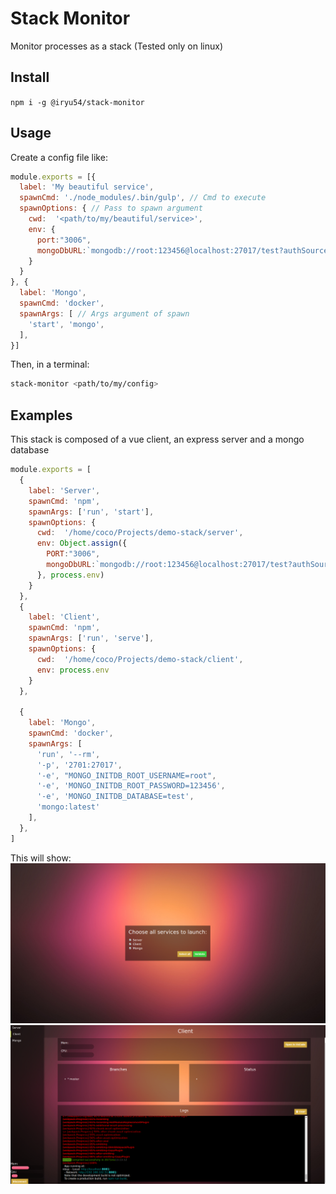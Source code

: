 # Stack Monitor
Monitor processes as a stack 
(Tested only on linux) 

## Install
``` npm i -g @iryu54/stack-monitor ```


## Usage
Create a config file like: 
``` javascript
module.exports = [{
  label: 'My beautiful service',
  spawnCmd: './node_modules/.bin/gulp', // Cmd to execute
  spawnOptions: { // Pass to spawn argument
    cwd:  '<path/to/my/beautiful/service>',
    env: {
      port:"3006",
      mongoDbURL:`mongodb://root:123456@localhost:27017/test?authSource=admin`,
    }
  }
}, {
  label: 'Mongo',
  spawnCmd: 'docker',
  spawnArgs: [ // Args argument of spawn
    'start', 'mongo',
  ],
}]
```

Then, in a terminal:
``` bash
stack-monitor <path/to/my/config>
```

## Examples
This stack is composed of a vue client, an express server and a mongo database

``` javascript 
module.exports = [
  {
    label: 'Server',
    spawnCmd: 'npm',
    spawnArgs: ['run', 'start'],
    spawnOptions: {
      cwd:  '/home/coco/Projects/demo-stack/server',
      env: Object.assign({
        PORT:"3006",
        mongoDbURL:`mongodb://root:123456@localhost:27017/test?authSource=admin`,
      }, process.env)
    }
  },
  {
    label: 'Client',
    spawnCmd: 'npm',
    spawnArgs: ['run', 'serve'],
    spawnOptions: {
      cwd:  '/home/coco/Projects/demo-stack/client',
      env: process.env
    }
  },

  {
    label: 'Mongo',
    spawnCmd: 'docker',
    spawnArgs: [
      'run', '--rm',
      '-p', '2701:27017',
      '-e', "MONGO_INITDB_ROOT_USERNAME=root",
      '-e', 'MONGO_INITDB_ROOT_PASSWORD=123456',
      '-e', 'MONGO_INITDB_DATABASE=test',
      'mongo:latest'
    ],
  },
]
```
This will show: 
![Menu](https://raw.githubusercontent.com/clabroche/stack-monitor/master/README/1.png)
![Menu](https://raw.githubusercontent.com/clabroche/stack-monitor/master/README/2.png)


